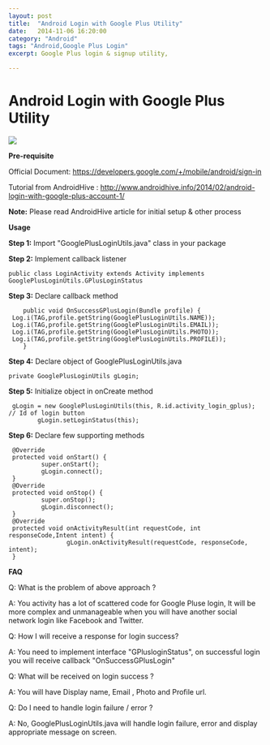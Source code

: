 ```yaml
---
layout: post
title:  "Android Login with Google Plus Utility"
date:   2014-11-06 16:20:00
category: "Android"
tags: "Android,Google Plus Login"
excerpt: Google Plus login & signup utility,

---
```


# Android Login with Google Plus Utility

![][1]

**Pre-requisite**

Official Document: https://developers.google.com/+/mobile/android/sign-in

Tutorial from AndroidHive : http://www.androidhive.info/2014/02/android-login-with-google-plus-account-1/

**Note:** Please read AndroidHive article for initial setup &amp; other process

**Usage**

**Step 1:** Import "GooglePlusLoginUtils.java" class in your package

**Step 2:** Implement callback listener

    public class LoginActivity extends Activity implements GooglePlusLoginUtils.GPlusLoginStatus

**Step 3:** Declare callback method

        public void OnSuccessGPlusLogin(Bundle profile) {
     Log.i(TAG,profile.getString(GooglePlusLoginUtils.NAME));
     Log.i(TAG,profile.getString(GooglePlusLoginUtils.EMAIL));
     Log.i(TAG,profile.getString(GooglePlusLoginUtils.PHOTO));
     Log.i(TAG,profile.getString(GooglePlusLoginUtils.PROFILE));
        }

**Step 4:** Declare object of GooglePlusLoginUtils.java

    private GooglePlusLoginUtils gLogin;

**Step 5:** Initialize object in onCreate method

     gLogin = new GooglePlusLoginUtils(this, R.id.activity_login_gplus); // Id of login button
            gLogin.setLoginStatus(this);

**Step 6:** Declare few supporting methods&nbsp;

     @Override
     protected void onStart() {
             super.onStart();
             gLogin.connect();
     }
     @Override
     protected void onStop() {
             super.onStop();
             gLogin.disconnect();
     }
     @Override
     protected void onActivityResult(int requestCode, int responseCode,Intent intent) {
                    gLogin.onActivityResult(requestCode, responseCode, intent);
     }

**FAQ**

Q: What is the problem of above approach ?

A: You activity has a lot of scattered code for Google Pluse login, It will be more complex and unmanageable when you will have another social network login like Facebook and Twitter.

Q: How I will receive a response for login success?

A: You need to implement interface "GPlusloginStatus", on successful login you will receive callback "OnSuccessGPlusLogin"

Q: What will be received on login success ?

A: You will have Display name, Email , Photo and Profile url.

Q: Do I need to handle login failure / error ?

A: No, GooglePlusLoginUtils.java will handle login failure, error and display appropriate message on screen. &nbsp;&nbsp;

&nbsp; &nbsp;

  

[1]: https://1.bp.blogspot.com/-SxTNj0uRwW8/VGSvrKm53mI/AAAAAAAAFPo/izmq8IUVyY4/s320/device-2014-11-13-161116.png
  